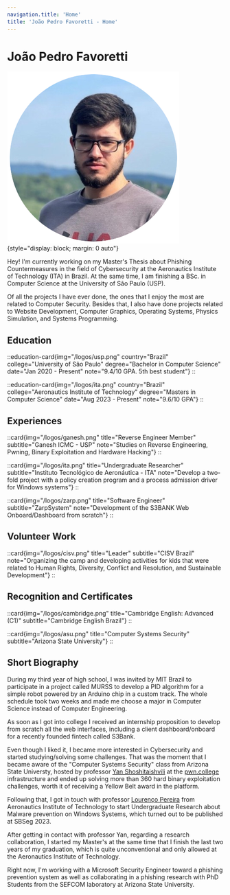 ```yaml
---
navigation.title: 'Home'
title: 'João Pedro Favoretti - Home'
---
```


# João Pedro Favoretti

![Self Picture](/favicon.ico){style="display: block; margin: 0 auto"}

Hey! I'm currently working on my Master's Thesis about Phishing Countermeasures in the field of Cybersecurity at the Aeronautics Institute of Technology (ITA) in Brazil. At the same time, I am finishing a BSc. in Computer Science at the University of São Paulo (USP).

Of all the projects I have ever done, the ones that I enjoy the most are related to Computer Security. Besides that, I also have done projects related to Website Development, Computer Graphics, Operating Systems, Physics Simulation, and Systems Programming.

## Education

::education-card{img="/logos/usp.png" country="Brazil" college="University of São Paulo" degree="Bachelor in Computer Science" date="Jan 2020 - Present" note="9.4/10 GPA. 5th best student"}
::

::education-card{img="/logos/ita.png" country="Brazil" college="Aeronautics Institute of Technology" degree="Masters in Computer Science" date="Aug 2023 - Present" note="9.6/10 GPA"}
::

## Experiences

::card{img="/logos/ganesh.png" title="Reverse Engineer Member" subtitle="Ganesh ICMC - USP" note="Studies on Reverse Engineering, Pwning, Binary Exploitation and Hardware Hacking"}
::

::card{img="/logos/ita.png" title="Undergraduate Researcher" subtitle="Instituto Tecnológico de Aeronáutica - ITA" note="Develop a two-fold project with a policy creation program and a process admission driver for Windows systems"}
::

::card{img="/logos/zarp.png" title="Software Engineer" subtitle="ZarpSystem" note="Development of the S3BANK Web Onboard/Dashboard from scratch"}
::

## Volunteer Work

::card{img="/logos/cisv.png" title="Leader" subtitle="CISV Brazil" note="Organizing the camp and developing activities for kids that were related to Human Rights, Diversity, Conflict and Resolution, and Sustainable Development"}
::

## Recognition and Certificates

::card{img="/logos/cambridge.png" title="Cambridge English: Advanced (C1)" subtitle="Cambridge English Brazil"}
::

::card{img="/logos/asu.png" title="Computer Systems Security" subtitle="Arizona State University"}
::

## Short Biography

During my third year of high school, I was invited by MIT Brazil to participate in a project called MURSS to develop a PID algorithm for a simple robot powered by an Arduino chip in a custom track. The whole schedule took two weeks and made me choose a major in Computer Science instead of Computer Engineering.

As soon as I got into college I received an internship proposition to develop from scratch all the web interfaces, including a client dashboard/onboard for a recently founded fintech called S3Bank.

Even though I liked it, I became more interested in Cybersecurity and started studying/solving some challenges. That was the moment that I became aware of the "Computer Systems Security" class from Arizona State Universty, hosted by professor [Yan Shoshitaishvili](https://scholar.google.com/citations?user=ff1RkwcAAAAJ&hl=en&oi=ao) at the [pwn.college](pwn.college) infrastructure and ended up solving more than 360 hard binary exploitation challenges, worth it of receiving a Yellow Belt award in the platform. 

Following that, I got in touch with professor [Lourenço Pereira](https://scholar.google.com/citations?user=paVNXpIAAAAJ&hl=en&oi=ao) from Aeronautics Institute of Technology to start Undergraduate Research about Malware prevention on Windows Systems, which turned out to be published at SBSeg 2023.

After getting in contact with professor Yan, regarding a research collaboration, I started my Master's at the same time that I finish the last two years of my graduation, which is quite unconventional and only allowed at the Aeronautics Institute of Technology.

Right now, I'm working with a Microsoft Security Engineer toward a phishing prevention system as well as collaborating in a phishing research with PhD Students from the SEFCOM laboratory at Arizona State University.
